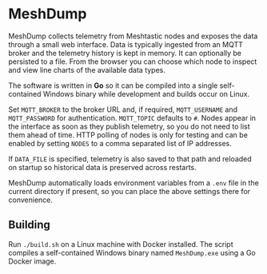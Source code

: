 # MeshDump


MeshDump collects telemetry from Meshtastic nodes and exposes the data through
a small web interface. Data is typically ingested from an MQTT broker and the
telemetry history is kept in memory. It can optionally be persisted to a file.
From the browser you can choose which node to inspect and view line charts of
the available data types.


The software is written in **Go** so it can be compiled into a single
self-contained Windows binary while development and builds occur on Linux.

Set `MQTT_BROKER` to the broker URL and, if required, `MQTT_USERNAME` and
`MQTT_PASSWORD` for authentication. `MQTT_TOPIC` defaults to `#`.
Nodes appear in the interface as soon as they publish telemetry, so you do not
need to list them ahead of time. HTTP polling of nodes is only for testing and
can be enabled by setting `NODES` to a comma separated list of IP addresses.

If `DATA_FILE` is specified, telemetry is also saved to that path and reloaded
on startup so historical data is preserved across restarts.

MeshDump automatically loads environment variables from a `.env` file in the
current directory if present, so you can place the above settings there for
convenience.

## Building

Run `./build.sh` on a Linux machine with Docker installed. The script compiles
a self-contained Windows binary named `MeshDump.exe` using a Go Docker image.

